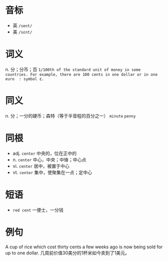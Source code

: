 # 音标

- 英 `/sent/`
- 美 `/sɛnt/`

# 词义

n. 分；分币；百
`1/100th of the standard unit of money in some countries. For example, there are 100 cents in one dollar or in one  euro  : symbol ¢.`

# 同义

n. 分；一分的硬币；森特（等于半音程的百分之一）
`minute` `penny`

# 同根

- adj. `center` 中央的，位在正中的
- n. `center` 中心，中央；中锋；中心点
- vi. `center` 居中，被置于中心
- vt. `center` 集中，使聚集在一点；定中心

# 短语

- `red cent` 一便士，一分钱

# 例句

A cup of rice which cost thirty cents a few weeks ago is now being sold for up to one dollar.
几周前价值30美分的1杯米如今卖到了1美元。


